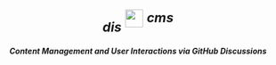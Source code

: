 <h1 align=center><sub><em>dis</em></sub> <img src="https://cdn.berlette.com/gif/mona-whisper.gif" alt="" width="32" align="top"> <sup><em>cms</em></sup></h1>
<h4 align=center><em>Content Management and User Interactions via GitHub Discussions</em></h4>
